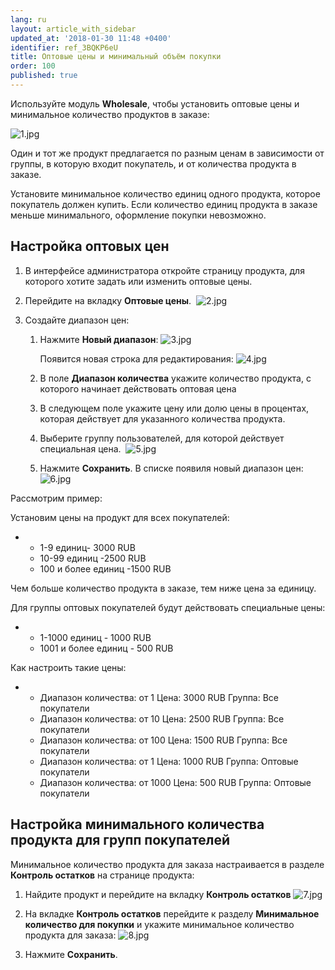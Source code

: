 ```yaml
---
lang: ru
layout: article_with_sidebar
updated_at: '2018-01-30 11:48 +0400'
identifier: ref_3BQKP6eU
title: Оптовые цены и минимальный объём покупки
order: 100
published: true
---
```

Используйте модуль **Wholesale**, чтобы установить оптовые цены и минимальное количество продуктов в заказе:

![1.jpg]({{site.baseurl}}/attachments/ref_3BQKP6eU/1.jpg)

Один и тот же продукт предлагается по разным ценам в зависимости от группы, в которую входит покупатель, и от количества продукта в заказе.

Установите минимальное количество единиц одного продукта, которое покупатель должен купить. Если количество единиц продукта в заказе меньше минимального, оформление покупки невозможно.

## Настройка оптовых цен

1.  В интерфейсе администратора откройте страницу продукта, для которого хотите задать или изменить оптовые цены.
2.  Перейдите на вкладку **Оптовые цены**. 
   ![2.jpg]({{site.baseurl}}/attachments/ref_3BQKP6eU/2.jpg)

3.  Создайте диапазон цен:
    1.  Нажмите **Новый диапазон**:
        ![3.jpg]({{site.baseurl}}/attachments/ref_3BQKP6eU/3.jpg)

        Появится новая строка для редактирования:
        ![4.jpg]({{site.baseurl}}/attachments/ref_3BQKP6eU/4.jpg)

    2. В поле **Диапазон количества** укажите количество продукта, с которого начинает действовать оптовая цена
    3.  В следующем поле укажите цену или долю цены в процентах, которая действует для указанного количества продукта.
    4.  Выберите группу пользователей, для которой действует специальная цена. 
        ![5.jpg]({{site.baseurl}}/attachments/ref_3BQKP6eU/5.jpg)

    5. Нажмите **Сохранить**. В списке появиля новый диапазон цен:
       ![6.jpg]({{site.baseurl}}/attachments/ref_3BQKP6eU/6.jpg)

Рассмотрим пример:

Установим цены на продукт для всех покупателей:

*   *   1-9 единиц- 3000 RUB
    *   10-99 единиц -2500 RUB
    *   100 и более единиц -1500 RUB

Чем больше количество продукта в заказе, тем ниже цена за единицу.

Для группы оптовых покупателей будут действовать специальные цены:

*   *   1-1000 единиц - 1000 RUB
    *   1001 и более единиц - 500 RUB

Как настроить такие цены:


*   *   Диапазон количества: от 1
        Цена: 3000 RUB
        Группа: Все покупатели
    *   Диапазон количества: от 10
        Цена: 2500 RUB
        Группа: Все покупатели
    *   Диапазон количества: от 100
        Цена: 1500 RUB
        Группа: Все покупатели
    *   Диапазон количества: от 1
        Цена: 1000 RUB
        Группа: Оптовые покупатели
    *   Диапазон количества: от 1000
        Цена: 500 RUB
        Группа: Оптовые покупатели

## Настройка минимального количества продукта для групп покупателей

Минимальное количество продукта для заказа настраивается в разделе **Контроль остатков** на странице продукта:

1.  Найдите продукт и перейдите на вкладку **Контроль остатков**
    ![7.jpg]({{site.baseurl}}/attachments/ref_3BQKP6eU/7.jpg)

2. На вкладке **Контроль остатков** перейдите к разделу **Минимальное количество для покупки** и укажите минимальное количество продукта для заказа:
    ![8.jpg]({{site.baseurl}}/attachments/ref_3BQKP6eU/8.jpg)

3.  Нажмите **Сохранить**.
